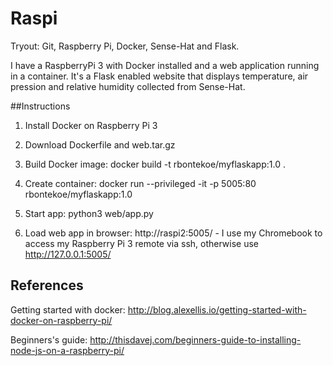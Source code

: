 # Raspi
Tryout: Git, Raspberry Pi, Docker, Sense-Hat and Flask.

I have a RaspberryPi 3 with Docker installed and a web application running in a container. It's a Flask enabled website that displays temperature, air pression and relative humidity collected from Sense-Hat.

##Instructions

1. Install Docker on Raspberry Pi 3

2. Download Dockerfile and web.tar.gz

3. Build Docker image: docker build -t rbontekoe/myflaskapp:1.0 .

4. Create container: docker run --privileged -it -p 5005:80 rbontekoe/myflaskapp:1.0

5. Start app: python3 web/app.py

6. Load web app in browser: http://raspi2:5005/ - I use my Chromebook to access my Raspberry Pi 3 remote via ssh, otherwise use http://127.0.0.1:5005/

## References
Getting started with docker: http://blog.alexellis.io/getting-started-with-docker-on-raspberry-pi/

Beginners's guide: http://thisdavej.com/beginners-guide-to-installing-node-js-on-a-raspberry-pi/
